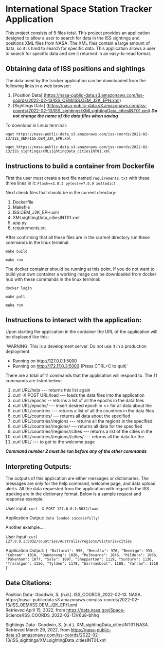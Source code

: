 
# International Space Station Tracker Application

This project consists of 5 files total. This project provides an application designed
to allow a user to search for data in the ISS sightings and positions XML files from NASA.
The XML files contain a large amount of data, so it is hard to search for specific data. This
application allows a user to search for specific data and see it returned in an easy-to-read 
format.

## Obtaining data of ISS positions and sightings

The data used by the tracker application can be downloaded from the following links in a web browser:
1. [Position Data] (https://nasa-public-data.s3.amazonaws.com/iss-coords/2022-02-13/ISS_OEM/ISS.OEM_J2K_EPH.xml)
2. [Sightings Data] (https://nasa-public-data.s3.amazonaws.com/iss-coords/2022-02-13/ISS_sightings/XMLsightingData_citiesINT01.xml)
***Do not change the name of the data files when saving***

To download in Linux terminal:

`wget https://nasa-public-data.s3.amazonaws.com/iss-coords/2022-02-13/ISS_OEM/ISS.OEM_J2K_EPH.xml`

`wget https://nasa-public-data.s3.amazonaws.com/iss-coords/2022-02-13/ISS_sightings/XMLsightingData_citiesINT01.xml`

## Instructions to build a container from Dockerfile

First the user must create a text file named `requirements.txt` with these three lines in it:
`Flask==2.0.3
pytest==7.0.0
xmltodict`

Next check files that should be in the current directory:
1. Dockerfile
2. Makefile
3. ISS.OEM_J2K_EPH.xml
4. XMLsightingData_citiesINT01.xml
5. app.py
6. requirements.txt

After confirming that all these files are in the current directory run these commands in the linux terminal:

`make build`

`make run`

The docker container should be running at this point. If you do not want to build your own container
a working image can be downloaded from docker hub with these commands in the linux terminal:

`docker login`

`make pull`

`make run`

## Instructions to interact with the application:

Upon starting the application in the container the URL of the application
will be displayed like this:

`WARNING: This is a development server. Do not use it in a production deployment.
 * Running on http://127.0.0.1:5000
 * Running on http://172.17.0.3:5000 (Press CTRL+C to quit)`

There are a total of 11 commands that the application will respond to.
The 11 commands are listed below:

1. curl URL/help --- returns this list again
2. curl -X POST URL/load --- loads the data files into the application 
3. curl URL/epochs -- returns a list of all the epochs in the data files
4. curl URL/epochs/<epoch> --- insert desired epoch in <> for all data about the <epoch>
5. curl URL/countries --- returns a list of all the countries in the data files
6. curl URL/countries/<country> --- returns all data about the specified <country>
7. curl URL/countries/<country>/regions --- returns all the regions in the specified <country>
8. curl URL/countries/<country>/regions/<region> --- returns all data for the specified <region>
9. curl URL/countries/<country>/regions/<region>/cities --- returns a list of the cities in the <region>
10. curl URL/countries/<country>/regions/<region>/cities/<cities> --- returns all the data for the <city>
11. curl URL/ --- to get to the welcome page

***Command number 2 must be run before any of the other commands***

## Interpreting Outputs:

The outputs of this application are either messages or dictionaries. The messages are
only for the help command, welcome page, and data upload alerts. All the data requested
from the application with regard to the ISS tracking are in the dictionary
format. Below is a sample request and response example:

User input:
`curl -X POST 127.0.0.1:5032/load`

Application Output:
`data loaded successfully!`

Another example....

User Input:
`curl 127.0.0.1:5032/countries/Australia/regions/Victoria/cities`

Application Output:
`{
  "Ballarat": 956,
  "Benalla": 976,
  "Bendigo": 993,
  "Cobram": 1010,
  "Dandenong": 1026,
  "Melbourne": 1046,
  "Mildura": 1066,
  "Pakenham": 1077,
  "Sale": 1097,
  "Shepparton": 1119,
  "Sunbury": 1136,
  "Traralgon": 1156,
  "Tylden": 1178,
  "Warrnambool": 1188,
  "Yarram": 1210
}`

## Data Citations:

Position Data-
Goodwin, S. (n.d.). ISS_COORDS_2022-02-13. NASA. https://nasa-
publicdata.s3.amazonaws.com/iss-coords/2022-02-
13/ISS_OEM/ISS.OEM_J2K_EPH.xml  
Retrieved April 15, 2022, from https://data.nasa.gov/Space- 
Science/ISS_COORDS_2022-02-13/r6u8-bhhq

Sightings Data-
Goodwin, S. (n.d.). XMLsightingData_citiesINT01 NASA. Retrieved March 29, 
2022, from https://nasa-public-data.s3.amazonaws.com/iss-coords/2022-02-
13/ISS_sightings/XMLsightingData_citiesINT01.xml